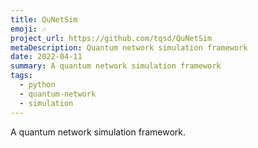 ```yaml
---
title: QuNetSim
emoji: 🎶
project_url: https://github.com/tqsd/QuNetSim
metaDescription: Quantum network simulation framework
date: 2022-04-11
summary: A quantum network simulation framework
tags:
  - python
  - quantum-network
  - simulation
---
```


A quantum network simulation framework.
